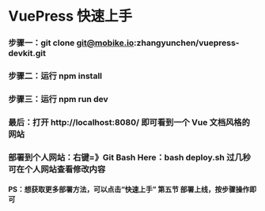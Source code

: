 # VuePress 快速上手

### 步骤一：git clone git@mobike.io:zhangyunchen/vuepress-devkit.git

### 步骤二：运行 npm install

### 步骤三：运行 npm run dev

### 最后：打开 http://localhost:8080/ 即可看到一个 Vue 文档风格的网站

### 部署到个人网站：右键=》Git Bash Here：bash deploy.sh  过几秒可在个人网站查看修改内容 

#### PS：想获取更多部署方法，可以点击“快速上手” 第五节 部署上线，按步骤操作即可